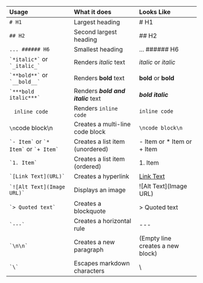 | Usage                     | What it does                      | Looks Like                      |
| :------------------------ | :-------------------------------- | :------------------------------ |
| `# H1`                    | Largest heading                   | # H1                            |
| `## H2`                   | Second largest heading            | ## H2                           |
| `... ###### H6`           | Smallest heading                  | ... ###### H6                   |
| `` `*italic*` `` or `` `_italic_` `` | Renders *italic* text             | *italic* or _italic_            |
| `` `**bold**` `` or `` `__bold__` `` | Renders **bold** text             | **bold** or __bold__            |
| `` `***bold italic***` `` | Renders ***bold and italic*** text| ***bold italic*** |
| `` `` `inline code` `` `` | Renders `inline code`             | `inline code`                   |
| ```\n```code block\n``` ``` | Creates a multi-line code block   | ```\ncode block\n```           |
| `` `- Item` `` or `` `* Item` `` or `` `+ Item` `` | Creates a list item (unordered) | - Item or * Item or + Item      |
| `` `1. Item` ``          | Creates a list item (ordered)     | 1. Item                         |
| `` `[Link Text](URL)` ``  | Creates a hyperlink               | [Link Text](URL)                |
| `` `![Alt Text](Image URL)` `` | Displays an image                 | ![Alt Text](Image URL)          |
| `` `> Quoted text` ``     | Creates a blockquote              | > Quoted text                   |
| `` `---` ``               | Creates a horizontal rule         | ---                             |
| `` `\n\n` ``              | Creates a new paragraph           | (Empty line creates a new block)|
| `` `\` ``                 | Escapes markdown characters       | \                               |